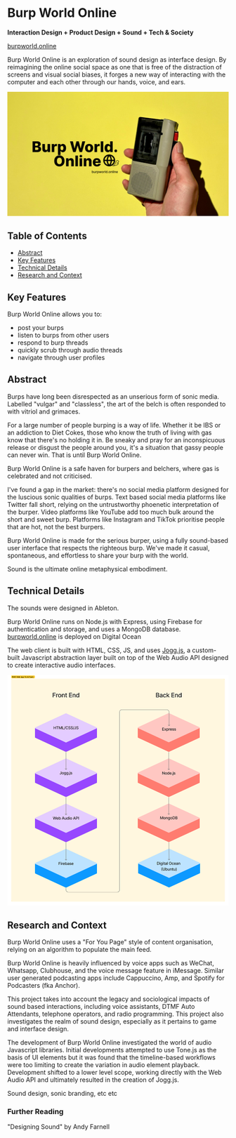 # Burp World Online

**Interaction Design + Product Design + Sound + Tech & Society**

[burpworld.online](https://burpworld.online)

Burp World Online is an exploration of sound design as interface design. By reimagining the online social space as one that is free of the distraction of screens and visual social biases, it forges a new way of interacting with the computer and each other through our hands, voice, and ears.

![Burp World Online Cover Image](./doc/images/cover-image.png)


## Table of Contents

- [Abstract](#abstract)
- [Key Features](#key-features)
- [Technical Details](#technical-details)
- [Research and Context](#research-and-context)

## Key Features
Burp World Online allows you to:
* post your burps
* listen to burps from other users
* respond to burp threads
* quickly scrub through audio threads
* navigate through user profiles

## Abstract
Burps have long been disrespected as an unserious form of sonic media. Labelled "vulgar" and "classless", the art of the belch is often responded to with vitriol and grimaces. 

For a large number of people burping is a way of life. Whether it be IBS or an addiction to Diet Cokes, those who know the truth of living with gas know that there's no holding it in. Be sneaky and pray for an inconspicuous release or disgust the people around you, it's a situation that gassy people can never win. That is until Burp World Online.

Burp World Online is a safe haven for burpers and belchers, where gas is celebrated and not criticised. 

I've found a gap in the market: there's no social media platform designed for the luscious sonic qualities of burps. Text based social media platforms like Twitter fall short, relying on the untrustworthy phoenetic interpretation of the burper. Video platforms like YouTube add too much bulk around the short and sweet burp. Platforms like Instagram and TikTok prioritise people that are hot, not the best burpers.

Burp World Online is made for the serious burper, using a fully sound-based user interface that respects the righteous burp. We've made it casual, spontaneous, and effortless to share your burp with the world.

Sound is the ultimate online metaphysical embodiment.

## Technical Details

The sounds were designed in Ableton. 

Burp World Online runs on Node.js with Express, using Firebase for authentication and storage, and uses a MongoDB database. [burpworld.online](burpworld.online) is deployed on Digital Ocean

The web client is built with HTML, CSS, JS, and uses [Jogg.js](), a custom-built Javascript abstraction layer built on top of the Web Audio API designed to create interactive audio interfaces.

![Tech Stack Diagram](./doc/images/tech-stack-diagram.png)

## Research and Context
Burp World Online uses a "For You Page" style of content organisation, relying on an algorithm to populate the main feed.

Burp World Online is heavily influenced by voice apps such as WeChat, Whatsapp, Clubhouse, and the voice message feature in iMessage. Similar user generated podcasting apps include Cappuccino, Amp, and Spotify for Podcasters (fka Anchor).

This project takes into account the legacy and sociological impacts of sound based interactions, including voice assistants, DTMF Auto Attendants, telephone operators, and radio programming. This project also investigates the realm of sound design, especially as it pertains to game and interface design. 

The development of Burp World Online investigated the world of audio Javascript libraries. Initial developments attempted to use Tone.js as the basis of UI elements but it was found that the timeline-based workflows were too limiting to create the variation in audio element playback. Development shifted to a lower level scope, working directly with the Web Audio API and ultimately resulted in the creation of Jogg.js.

Sound design, sonic branding, etc etc

### Further Reading
"Designing Sound" by Andy Farnell
